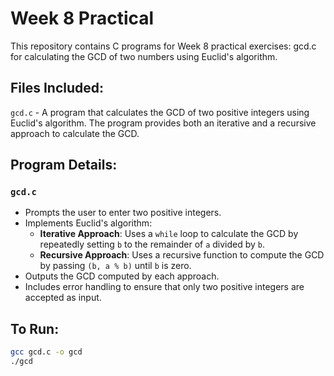 # Week 8 Practical
This repository contains C programs for Week 8 practical exercises: gcd.c for calculating the GCD of two numbers using Euclid's algorithm.

## Files Included:
`gcd.c` - A program that calculates the GCD of two positive integers using Euclid's algorithm. The program provides both an iterative and a recursive approach to calculate the GCD.<br/>

## Program Details:
### `gcd.c`
- Prompts the user to enter two positive integers.
- Implements Euclid's algorithm:
  - **Iterative Approach**: Uses a `while` loop to calculate the GCD by repeatedly setting `b` to the remainder of `a` divided by `b`.
  - **Recursive Approach**: Uses a recursive function to compute the GCD by passing `(b, a % b)` until `b` is zero.
- Outputs the GCD computed by each approach.
- Includes error handling to ensure that only two positive integers are accepted as input.

## To Run:
```bash
gcc gcd.c -o gcd
./gcd
```